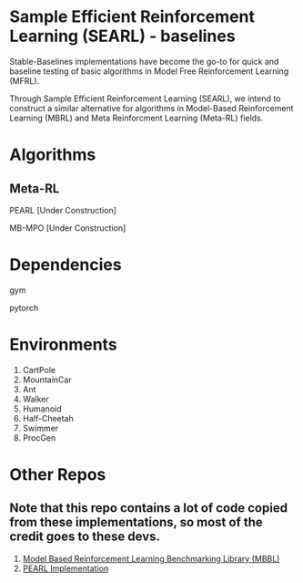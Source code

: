 # Sample Efficient Reinforcement Learning (SEARL) - baselines
Stable-Baselines implementations have become the go-to for quick and baseline testing of basic algorithms in Model Free Reinforcement Learning (MFRL).

Through Sample Efficient Reinforcement Learning (SEARL), we intend to construct a similar alternative for algorithms in Model-Based Reinforcement Learning (MBRL) and Meta Reinforcment Learning (Meta-RL) fields.

# Algorithms

## Meta-RL
PEARL [Under Construction]

MB-MPO [Under Construction]

# Dependencies
gym

pytorch

# Environments
1. CartPole
2. MountainCar
3. Ant
4. Walker
5. Humanoid
6. Half-Cheetah
7. Swimmer
8. ProcGen

# Other Repos
## Note that this repo contains a lot of code copied from these implementations, so most of the credit goes to these devs.
1. [Model Based Reinforcement Learning Benchmarking Library (MBBL)](https://github.com/WilsonWangTHU/mbbl)
2. [PEARL Implementation](https://github.com/katerakelly/oyster)
